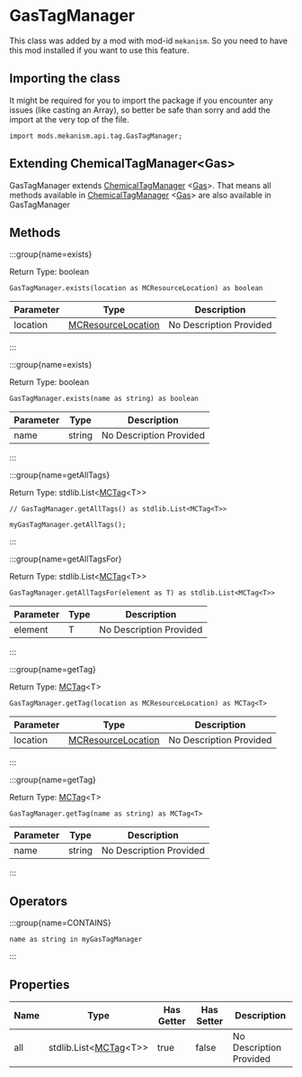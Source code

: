 # GasTagManager

This class was added by a mod with mod-id `mekanism`. So you need to have this mod installed if you
want to use this feature.

## Importing the class

It might be required for you to import the package if you encounter any issues (like casting an
Array), so better be safe than sorry and add the import at the very top of the file.

```zenscript
import mods.mekanism.api.tag.GasTagManager;
```

## Extending ChemicalTagManager&lt;Gas&gt;

GasTagManager extends [ChemicalTagManager](/mods/Mekanism/api/tag/ChemicalTagManager)
&lt;[Gas](/mods/Mekanism/api/chemical/Gas)&gt;. That means all methods available
in [ChemicalTagManager](/mods/Mekanism/api/tag/ChemicalTagManager)
&lt;[Gas](/mods/Mekanism/api/chemical/Gas)&gt; are also available in GasTagManager

## Methods

:::group{name=exists}

Return Type: boolean

```zenscript
GasTagManager.exists(location as MCResourceLocation) as boolean
```

| Parameter | Type | Description |
|-----------|------|-------------|
| location | [MCResourceLocation](/vanilla/api/util/MCResourceLocation) | No Description Provided |

:::

:::group{name=exists}

Return Type: boolean

```zenscript
GasTagManager.exists(name as string) as boolean
```

| Parameter | Type | Description |
|-----------|------|-------------|
| name | string | No Description Provided |

:::

:::group{name=getAllTags}

Return Type: stdlib.List&lt;[MCTag](/vanilla/api/tags/MCTag)&lt;T&gt;&gt;

```zenscript
// GasTagManager.getAllTags() as stdlib.List<MCTag<T>>

myGasTagManager.getAllTags();
```

:::

:::group{name=getAllTagsFor}

Return Type: stdlib.List&lt;[MCTag](/vanilla/api/tags/MCTag)&lt;T&gt;&gt;

```zenscript
GasTagManager.getAllTagsFor(element as T) as stdlib.List<MCTag<T>>
```

| Parameter | Type | Description |
|-----------|------|-------------|
| element | T | No Description Provided |

:::

:::group{name=getTag}

Return Type: [MCTag](/vanilla/api/tags/MCTag)&lt;T&gt;

```zenscript
GasTagManager.getTag(location as MCResourceLocation) as MCTag<T>
```

| Parameter | Type | Description |
|-----------|------|-------------|
| location | [MCResourceLocation](/vanilla/api/util/MCResourceLocation) | No Description Provided |

:::

:::group{name=getTag}

Return Type: [MCTag](/vanilla/api/tags/MCTag)&lt;T&gt;

```zenscript
GasTagManager.getTag(name as string) as MCTag<T>
```

| Parameter | Type | Description |
|-----------|------|-------------|
| name | string | No Description Provided |

:::

## Operators

:::group{name=CONTAINS}

```zenscript
name as string in myGasTagManager
```

:::

## Properties

| Name | Type | Has Getter | Has Setter | Description |
|------|------|------------|------------|-------------|
| all | stdlib.List&lt;[MCTag](/vanilla/api/tags/MCTag)&lt;T&gt;&gt; | true | false | No Description Provided |

